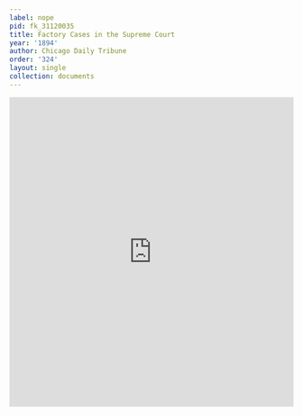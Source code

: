 ```yaml
---
label: nope
pid: fk_31120035
title: Factory Cases in the Supreme Court
year: '1894'
author: Chicago Daily Tribune
order: '324'
layout: single
collection: documents
---
```

<iframe src="https://northwestern.app.box.com/embed/s/stedjtdvipp7vjm0h7w57xaxpczd7hyb?sortColumn=date&view=list" width="100%" height="550" frameborder="0" allowfullscreen webkitallowfullscreen msallowfullscreen></iframe>
